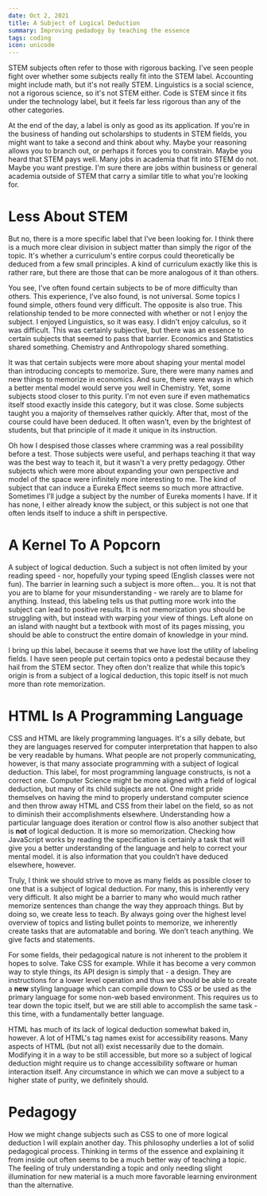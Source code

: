 ```yaml
---
date: Oct 2, 2021
title: A Subject of Logical Deduction
summary: Improving pedadogy by teaching the essence
tags: coding
icon: unicode
---
```


STEM subjects often refer to those with rigorous backing. I've seen people fight over whether some subjects really fit into the STEM label. Accounting might include math, but it's not really STEM. Linguistics is a social science, not a rigorous science, so it's not STEM either. Code is STEM since it fits under the technology label, but it feels far less rigorous than any of the other categories.

At the end of the day, a label is only as good as its application. If you're in the business of handing out scholarships to students in STEM fields, you might want to take a second and think about why. Maybe your reasoning allows you to branch out, or perhaps it forces you to constrain. Maybe you heard that STEM pays well. Many jobs in academia that fit into STEM do not. Maybe you want prestige. I'm sure there are jobs within business or general academia outside of STEM that carry a similar title to what you're looking for.

# Less About STEM
But no, there is a more specific label that I've been looking for. I think there is a much more clear division in subject matter than simply the rigor of the topic. It's whether a curriculum's entire corpus could theoretically be deduced from a few small principles. A kind of curriculum exactly like this is rather rare, but there are those that can be more analogous of it than others.

You see, I've often found certain subjects to be of more difficulty than others. This experience, I've also found, is not universal. Some topics I found simple, others found very difficult. The opposite is also true. This relationship tended to be more connected with whether or not I enjoy the subject. I enjoyed Linguistics, so it was easy. I didn't enjoy calculus, so it was difficult. This was certainly subjective, but there was an essence to certain subjects that seemed to pass that barrier. Economics and Statistics shared something. Chemistry and Anthropology shared something.

It was that certain subjects were more about shaping your mental model than introducing concepts to memorize. Sure, there were many names and new things to memorize in economics. And sure, there were ways in which a better mental model would serve you well in Chemistry. Yet, some subjects stood closer to this purity. I'm not even sure if even mathematics itself stood exactly inside this category, but it was close. Some subjects taught you a majority of themselves rather quickly. After that, most of the course could have been deduced. It often wasn't, even by the brightest of students, but that principle of it made it unique in its instruction.

Oh how I despised those classes where cramming was a real possibility before a test. Those subjects were useful, and perhaps teaching it that way was the best way to teach it, but it wasn't a very pretty pedagogy. Other subjects which were more about expanding your own perspective and model of the space were infinitely more interesting to me. The kind of subject that can induce a Eureka Effect seems so much more attractive. Sometimes I’ll judge a subject by the number of Eureka moments I have. If it has none, I either already know the subject, or this subject is not one that often lends itself to induce a shift in perspective.

# A Kernel To A Popcorn
A subject of logical deduction. Such a subject is not often limited by your reading speed - nor, hopefully your typing speed (English classes were not fun). The barrier in learning such a subject is more often... you. It is not that you are to blame for your misunderstanding - we rarely are to blame for anything. Instead, this labeling tells us that putting more work into the subject can lead to positive results. It is not memorization you should be struggling with, but instead with warping your view of things. Left alone on an island with naught but a textbook with most of its pages missing, you should be able to construct the entire domain of knowledge in your mind.

I bring up this label, because it seems that we have lost the utility of labeling fields. I have seen people put certain topics onto a pedestal because they hail from the STEM sector. They often don't realize that while this topic’s origin is from a subject of a logical deduction, this topic itself is not much more than rote memorization.

# HTML Is A Programming Language
CSS and HTML are likely programming languages. It's a silly debate, but they are languages reserved for computer interpretation that happen to also be very readable by humans. What people are not properly communicating, however, is that many associate programming with a subject of logical deduction. This label, for most programming language constructs, is not a correct one. Computer Science might be more aligned with a field of logical deduction, but many of its child subjects are not. One might pride themselves on having the mind to properly understand computer science and then throw away HTML and CSS from their label on the field, so as not to diminish their accomplishments elsewhere. Understanding how a particular language does iteration or control flow is also another subject that is **not** of logical deduction. It is more so memorization. Checking how JavaScript works by reading the specification is certainly a task that will give you a better understanding of the language and help to correct your mental model. it is also information that you couldn’t have deduced elsewhere, however.

Truly, I think we should strive to move as many fields as possible closer to one that is a subject of logical deduction. For many, this is inherently very very difficult. It also might be a barrier to many who would much rather memorize sentences than change the way they approach things. But by doing so, we create less to teach. By always going over the highest level overview of topics and listing bullet points to memorize, we inherently create tasks that are automatable and boring. We don’t teach anything. We give facts and statements.

For some fields, their pedagogical nature is not inherent to the problem it hopes to solve. Take CSS for example. While it has become a very common way to style things, its API design is simply that - a design. They are instructions for a lower level operation and thus we should be able to create a **new** styling language which can compile down to CSS or be used as the primary language for some non-web based environment. This requires us to tear down the topic itself, but we are still able to accomplish the same task - this time, with a fundamentally better language. 

HTML has much of its lack of logical deduction somewhat baked in, however. A lot of HTML's tag names exist for accessibility reasons. Many aspects of HTML (but not all) exist necessarily due to the domain. Modifying it in a way to be still accessible, but more so a subject of logical deduction might require us to change accessibility software or human interaction itself. Any circumstance in which we can move a subject to a higher state of purity, we definitely should.

# Pedagogy

How we might change subjects such as CSS to one of more logical deduction I will explain another day. This philosophy underlies a lot of solid pedagogical process. Thinking in terms of the essence and explaining it from inside out often seems to be a much better way of teaching a topic. The feeling of truly understanding a topic and only needing slight illumination for new material is a much more favorable learning environment than the alternative.